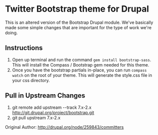 # Twitter Bootstrap theme for Drupal

This is an altered version of the Bootstrap Drupal module. We've basically made some simple changes that are important for the type of work we're doing.

## Instructions

1. Open up terminal and run the command `gem install bootstrap-sass`. This will install the Compass / Bootstrap gem needed for this theme.
2. Once you have the bootstrap partials in-place, you can run `compass watch` on the root of your theme. This will generate the style.css file in your css directory.

## Pull in Upstream Changes

1. git remote add upstream --track 7.x-2.x http://git.drupal.org/project/bootstrap.git
2. git pull upstream 7.x-2.x

Original Author: http://drupal.org/node/259843/committers
